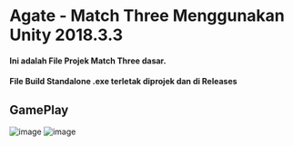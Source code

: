 # Agate - Match Three Menggunakan Unity 2018.3.3
#### Ini adalah File Projek Match Three dasar.

#### File Build Standalone .exe terletak diprojek dan di Releases

## GamePlay
![image](https://user-images.githubusercontent.com/75460067/134810785-17e11780-0ba7-48d5-a9d4-ead62abc5b14.png)
![image](https://user-images.githubusercontent.com/75460067/134810845-7233cd88-3ef0-4965-abea-871391312613.png)
